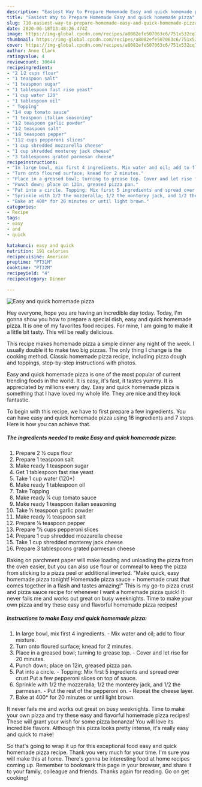 ```yaml
---
description: "Easiest Way to Prepare Homemade Easy and quick homemade pizza"
title: "Easiest Way to Prepare Homemade Easy and quick homemade pizza"
slug: 710-easiest-way-to-prepare-homemade-easy-and-quick-homemade-pizza
date: 2020-06-18T13:48:26.474Z
image: https://img-global.cpcdn.com/recipes/a8082efe507063c6/751x532cq70/easy-and-quick-homemade-pizza-recipe-main-photo.jpg
thumbnail: https://img-global.cpcdn.com/recipes/a8082efe507063c6/751x532cq70/easy-and-quick-homemade-pizza-recipe-main-photo.jpg
cover: https://img-global.cpcdn.com/recipes/a8082efe507063c6/751x532cq70/easy-and-quick-homemade-pizza-recipe-main-photo.jpg
author: Anne Clark
ratingvalue: 4
reviewcount: 30644
recipeingredient:
- "2 1⁄2 cups flour"
- "1 teaspoon salt"
- "1 teaspoon sugar"
- "1 tablespoon fast rise yeast"
- "1 cup water 120"
- "1 tablespoon oil"
- " Topping"
- "1⁄4 cup tomato sauce"
- "1 teaspoon italian seasoning"
- "1⁄2 teaspoon garlic powder"
- "1⁄2 teaspoon salt"
- "1⁄8 teaspoon pepper"
- "11⁄2 cups pepperoni slices"
- "1 cup shredded mozzarella cheese"
- "1 cup shredded monterey jack cheese"
- "3 tablespoons grated parmesan cheese"
recipeinstructions:
- "In large bowl, mix first 4 ingredients. Mix water and oil; add to flour mixture."
- "Turn onto floured surface; knead for 2 minutes."
- "Place in a greased bowl; turning to grease top. Cover and let rise for 20 minutes."
- "Punch down; place on 12in, greased pizza pan."
- "Pat into a circle. Topping: Mix first 5 ingredients and spread over crust.Put a few pepperoni slices on top of sauce."
- "Sprinkle with 1/2 the mozzeralla; 1/2 the monterey jack, and 1/2 the parmesan. Put the rest of the pepperoni on. Repeat the cheese layer."
- "Bake at 400* for 20 minutes or until light brown."
categories:
- Recipe
tags:
- easy
- and
- quick

katakunci: easy and quick 
nutrition: 191 calories
recipecuisine: American
preptime: "PT31M"
cooktime: "PT32M"
recipeyield: "4"
recipecategory: Dinner

---
```



![Easy and quick homemade pizza](https://img-global.cpcdn.com/recipes/a8082efe507063c6/751x532cq70/easy-and-quick-homemade-pizza-recipe-main-photo.jpg)

Hey everyone, hope you are having an incredible day today. Today, I'm gonna show you how to prepare a special dish, easy and quick homemade pizza. It is one of my favorites food recipes. For mine, I am going to make it a little bit tasty. This will be really delicious.

This recipe makes homemade pizza a simple dinner any night of the week. I usually double it to make two big pizzas. The only thing I change is the cooking method. Classic homemade pizza recipe, including pizza dough and toppings, step-by-step instructions with photos.

Easy and quick homemade pizza is one of the most popular of current trending foods in the world. It is easy, it's fast, it tastes yummy. It is appreciated by millions every day. Easy and quick homemade pizza is something that I have loved my whole life. They are nice and they look fantastic.


To begin with this recipe, we have to first prepare a few ingredients. You can have easy and quick homemade pizza using 16 ingredients and 7 steps. Here is how you can achieve that.

<!--inarticleads1-->

##### The ingredients needed to make Easy and quick homemade pizza:

1. Prepare 2 1⁄2 cups flour
1. Prepare 1 teaspoon salt
1. Make ready 1 teaspoon sugar
1. Get 1 tablespoon fast rise yeast
1. Take 1 cup water (120*)
1. Make ready 1 tablespoon oil
1. Take  Topping
1. Make ready 1⁄4 cup tomato sauce
1. Make ready 1 teaspoon italian seasoning
1. Take 1⁄2 teaspoon garlic powder
1. Make ready 1⁄2 teaspoon salt
1. Prepare 1⁄8 teaspoon pepper
1. Prepare 11⁄2 cups pepperoni slices
1. Prepare 1 cup shredded mozzarella cheese
1. Take 1 cup shredded monterey jack cheese
1. Prepare 3 tablespoons grated parmesan cheese


Baking on parchment paper will make loading and unloading the pizza from the oven easier, but you can also use flour or cornmeal to keep the pizza from sticking to a pizza peel or additional inverted. &#34;Make quick, easy homemade pizza tonight! Homemade pizza sauce + homemade crust that comes together in a flash and tastes amazing!&#34; This is my go-to pizza crust and pizza sauce recipe for whenever I want a homemade pizza quick! It never fails me and works out great on busy weeknights. Time to make your own pizza and try these easy and flavorful homemade pizza recipes! 

<!--inarticleads2-->

##### Instructions to make Easy and quick homemade pizza:

1. In large bowl, mix first 4 ingredients. - Mix water and oil; add to flour mixture.
1. Turn onto floured surface; knead for 2 minutes.
1. Place in a greased bowl; turning to grease top. - Cover and let rise for 20 minutes.
1. Punch down; place on 12in, greased pizza pan.
1. Pat into a circle. - Topping: Mix first 5 ingredients and spread over crust.Put a few pepperoni slices on top of sauce.
1. Sprinkle with 1/2 the mozzeralla; 1/2 the monterey jack, and 1/2 the parmesan. - Put the rest of the pepperoni on. - Repeat the cheese layer.
1. Bake at 400* for 20 minutes or until light brown.


It never fails me and works out great on busy weeknights. Time to make your own pizza and try these easy and flavorful homemade pizza recipes! These will grant your wish for some pizza bonanza! You will love its incredible flavors. Although this pizza looks pretty intense, it&#39;s really easy and quick to make! 

So that's going to wrap it up for this exceptional food easy and quick homemade pizza recipe. Thank you very much for your time. I'm sure you will make this at home. There's gonna be interesting food at home recipes coming up. Remember to bookmark this page in your browser, and share it to your family, colleague and friends. Thanks again for reading. Go on get cooking!
